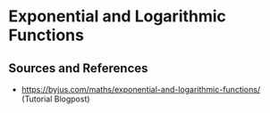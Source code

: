 # Exponential and Logarithmic Functions

## Sources and References

- https://byjus.com/maths/exponential-and-logarithmic-functions/ (Tutorial Blogpost)
